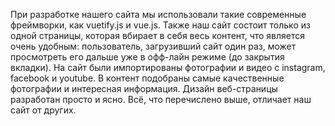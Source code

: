 При разработке нашего сайта мы использовали такие современные фреймворки, как vuetify.js и vue.js. Также наш сайт состоит только из одной страницы, которая вбирает в себя весь контент, что является очень удобным: пользователь, загрузивший сайт один раз, может просмотреть его дальше уже в офф-лайн режиме (до закрытия вкладки). На сайт были импортированы фотографии и видео с instagram, facebook и youtube. В контент подобраны самые качественные фотографии и интересная информация. Дизайн веб-страницы разработан просто и ясно. Всё, что перечислено выше, отличает наш сайт от других.
